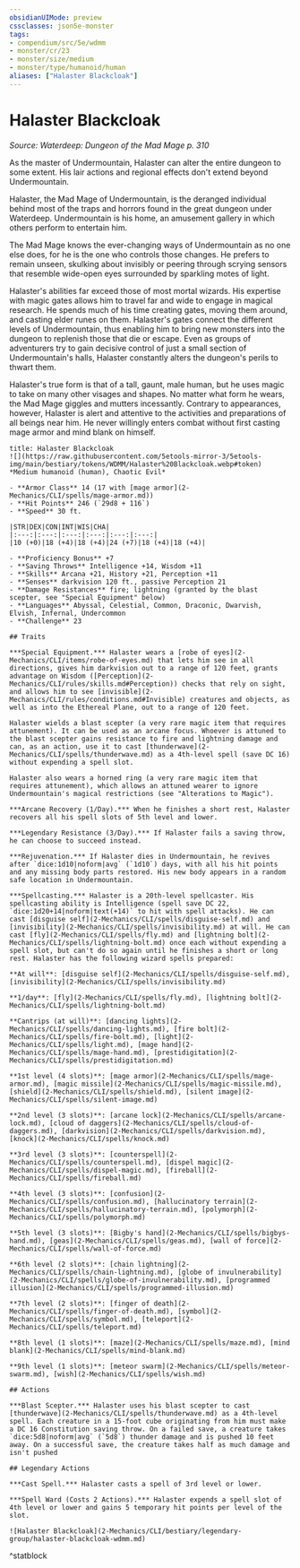 ```yaml
---
obsidianUIMode: preview
cssclasses: json5e-monster
tags:
- compendium/src/5e/wdmm
- monster/cr/23
- monster/size/medium
- monster/type/humanoid/human
aliases: ["Halaster Blackcloak"]
---
```

# Halaster Blackcloak
*Source: Waterdeep: Dungeon of the Mad Mage p. 310*  

As the master of Undermountain, Halaster can alter the entire dungeon to some extent. His lair actions and regional effects don't extend beyond Undermountain.

Halaster, the Mad Mage of Undermountain, is the deranged individual behind most of the traps and horrors found in the great dungeon under Waterdeep. Undermountain is his home, an amusement gallery in which others perform to entertain him.

The Mad Mage knows the ever-changing ways of Undermountain as no one else does, for he is the one who controls those changes. He prefers to remain unseen, skulking about invisibly or peering through scrying sensors that resemble wide-open eyes surrounded by sparkling motes of light.

Halaster's abilities far exceed those of most mortal wizards. His expertise with magic gates allows him to travel far and wide to engage in magical research. He spends much of his time creating gates, moving them around, and casting elder runes on them. Halaster's gates connect the different levels of Undermountain, thus enabling him to bring new monsters into the dungeon to replenish those that die or escape. Even as groups of adventurers try to gain decisive control of just a small section of Undermountain's halls, Halaster constantly alters the dungeon's perils to thwart them.

Halaster's true form is that of a tall, gaunt, male human, but he uses magic to take on many other visages and shapes. No matter what form he wears, the Mad Mage giggles and mutters incessantly. Contrary to appearances, however, Halaster is alert and attentive to the activities and preparations of all beings near him. He never willingly enters combat without first casting mage armor and mind blank on himself.

```ad-statblock
title: Halaster Blackcloak
![](https://raw.githubusercontent.com/5etools-mirror-3/5etools-img/main/bestiary/tokens/WDMM/Halaster%20Blackcloak.webp#token)
*Medium humanoid (human), Chaotic Evil*

- **Armor Class** 14 (17 with [mage armor](2-Mechanics/CLI/spells/mage-armor.md))
- **Hit Points** 246 (`29d8 + 116`)
- **Speed** 30 ft.

|STR|DEX|CON|INT|WIS|CHA|
|:---:|:---:|:---:|:---:|:---:|:---:|
|10 (+0)|18 (+4)|18 (+4)|24 (+7)|18 (+4)|18 (+4)|

- **Proficiency Bonus** +7
- **Saving Throws** Intelligence +14, Wisdom +11
- **Skills** Arcana +21, History +21, Perception +11
- **Senses** darkvision 120 ft., passive Perception 21
- **Damage Resistances** fire; lightning (granted by the blast scepter, see "Special Equipment" below)
- **Languages** Abyssal, Celestial, Common, Draconic, Dwarvish, Elvish, Infernal, Undercommon
- **Challenge** 23

## Traits

***Special Equipment.*** Halaster wears a [robe of eyes](2-Mechanics/CLI/items/robe-of-eyes.md) that lets him see in all directions, gives him darkvision out to a range of 120 feet, grants advantage on Wisdom ([Perception](2-Mechanics/CLI/rules/skills.md#Perception)) checks that rely on sight, and allows him to see [invisible](2-Mechanics/CLI/rules/conditions.md#Invisible) creatures and objects, as well as into the Ethereal Plane, out to a range of 120 feet.

Halaster wields a blast scepter (a very rare magic item that requires attunement). It can be used as an arcane focus. Whoever is attuned to the blast scepter gains resistance to fire and lightning damage and can, as an action, use it to cast [thunderwave](2-Mechanics/CLI/spells/thunderwave.md) as a 4th-level spell (save DC 16) without expending a spell slot.

Halaster also wears a horned ring (a very rare magic item that requires attunement), which allows an attuned wearer to ignore Undermountain's magical restrictions (see "Alterations to Magic").

***Arcane Recovery (1/Day).*** When he finishes a short rest, Halaster recovers all his spell slots of 5th level and lower.

***Legendary Resistance (3/Day).*** If Halaster fails a saving throw, he can choose to succeed instead.

***Rejuvenation.*** If Halaster dies in Undermountain, he revives after `dice:1d10|noform|avg` (`1d10`) days, with all his hit points and any missing body parts restored. His new body appears in a random safe location in Undermountain.

***Spellcasting.*** Halaster is a 20th-level spellcaster. His spellcasting ability is Intelligence (spell save DC 22, `dice:1d20+14|noform|text(+14)` to hit with spell attacks). He can cast [disguise self](2-Mechanics/CLI/spells/disguise-self.md) and [invisibility](2-Mechanics/CLI/spells/invisibility.md) at will. He can cast [fly](2-Mechanics/CLI/spells/fly.md) and [lightning bolt](2-Mechanics/CLI/spells/lightning-bolt.md) once each without expending a spell slot, but can't do so again until he finishes a short or long rest. Halaster has the following wizard spells prepared:

**At will**: [disguise self](2-Mechanics/CLI/spells/disguise-self.md), [invisibility](2-Mechanics/CLI/spells/invisibility.md)

**1/day**: [fly](2-Mechanics/CLI/spells/fly.md), [lightning bolt](2-Mechanics/CLI/spells/lightning-bolt.md)

**Cantrips (at will)**: [dancing lights](2-Mechanics/CLI/spells/dancing-lights.md), [fire bolt](2-Mechanics/CLI/spells/fire-bolt.md), [light](2-Mechanics/CLI/spells/light.md), [mage hand](2-Mechanics/CLI/spells/mage-hand.md), [prestidigitation](2-Mechanics/CLI/spells/prestidigitation.md)

**1st level (4 slots)**: [mage armor](2-Mechanics/CLI/spells/mage-armor.md), [magic missile](2-Mechanics/CLI/spells/magic-missile.md), [shield](2-Mechanics/CLI/spells/shield.md), [silent image](2-Mechanics/CLI/spells/silent-image.md)

**2nd level (3 slots)**: [arcane lock](2-Mechanics/CLI/spells/arcane-lock.md), [cloud of daggers](2-Mechanics/CLI/spells/cloud-of-daggers.md), [darkvision](2-Mechanics/CLI/spells/darkvision.md), [knock](2-Mechanics/CLI/spells/knock.md)

**3rd level (3 slots)**: [counterspell](2-Mechanics/CLI/spells/counterspell.md), [dispel magic](2-Mechanics/CLI/spells/dispel-magic.md), [fireball](2-Mechanics/CLI/spells/fireball.md)

**4th level (3 slots)**: [confusion](2-Mechanics/CLI/spells/confusion.md), [hallucinatory terrain](2-Mechanics/CLI/spells/hallucinatory-terrain.md), [polymorph](2-Mechanics/CLI/spells/polymorph.md)

**5th level (3 slots)**: [Bigby's hand](2-Mechanics/CLI/spells/bigbys-hand.md), [geas](2-Mechanics/CLI/spells/geas.md), [wall of force](2-Mechanics/CLI/spells/wall-of-force.md)

**6th level (2 slots)**: [chain lightning](2-Mechanics/CLI/spells/chain-lightning.md), [globe of invulnerability](2-Mechanics/CLI/spells/globe-of-invulnerability.md), [programmed illusion](2-Mechanics/CLI/spells/programmed-illusion.md)

**7th level (2 slots)**: [finger of death](2-Mechanics/CLI/spells/finger-of-death.md), [symbol](2-Mechanics/CLI/spells/symbol.md), [teleport](2-Mechanics/CLI/spells/teleport.md)

**8th level (1 slots)**: [maze](2-Mechanics/CLI/spells/maze.md), [mind blank](2-Mechanics/CLI/spells/mind-blank.md)

**9th level (1 slots)**: [meteor swarm](2-Mechanics/CLI/spells/meteor-swarm.md), [wish](2-Mechanics/CLI/spells/wish.md)

## Actions

***Blast Scepter.*** Halaster uses his blast scepter to cast [thunderwave](2-Mechanics/CLI/spells/thunderwave.md) as a 4th-level spell. Each creature in a 15-foot cube originating from him must make a DC 16 Constitution saving throw. On a failed save, a creature takes `dice:5d8|noform|avg` (`5d8`) thunder damage and is pushed 10 feet away. On a successful save, the creature takes half as much damage and isn't pushed

## Legendary Actions

***Cast Spell.*** Halaster casts a spell of 3rd level or lower.

***Spell Ward (Costs 2 Actions).*** Halaster expends a spell slot of 4th level or lower and gains 5 temporary hit points per level of the slot.

![Halaster Blackcloak](2-Mechanics/CLI/bestiary/legendary-group/halaster-blackcloak-wdmm.md)
```
^statblock